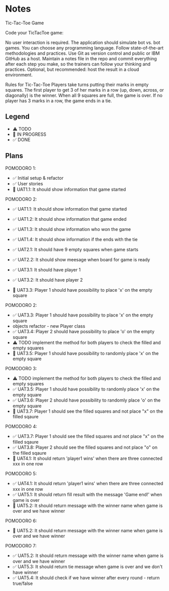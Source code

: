 # Notes

Tic-Tac-Toe Game

Code your TicTacToe game:

No user interaction is required.
The application should simulate bot vs. bot games.
You can choose any programming language.
Follow state-of-the-art methodologies and practices.
Use Git as version control and public or IBM GitHub as a host.
Maintain a notes file in the repo and commit everything after each step you make, so the trainers can follow your thinking and practices.
Optional, but recommended: host the result in a cloud environment.

Rules for Tic-Tac-Toe
Players take turns putting their marks in empty squares. The first player to get 3 of her marks in a row (up, down, across, or diagonally) is the winner. When all 9 squares are full, the game is over. If no player has 3 marks in a row, the game ends in a tie.

## Legend
- ⚠ TODO
- 🚧 IN PROGRESS
- ✅ DONE

## Plans

POMODORO 1:
- ✅ Initial setup & refactor
- ✅ User stories
- 🚧 UAT1.1: It should show information that game started

POMODORO 2:
- ✅ UAT1.1: It should show information that game started
- ✅ UAT1.2: It should show information that game ended
- ✅ UAT1.3: It should show information who won the game
- ✅ UAT1.4: It should show information if the ends with the tie
- ✅ UAT2.1: It should have 9 empty squares when game starts
- ✅ UAT2.2: It should show meesage when board for game is ready

- ✅ UAT3.1: It should have player 1
- ✅ UAT3.2: It should have player 2
- 🚧 UAT3.3: Player 1 should have possibility to place 'x' on the empty square

POMODORO 2:
- ✅ UAT3.3: Player 1 should have possibility to place 'x' on the empty square
- objects refactor - new Player class
- ✅ UAT3.4: Player 2 should have possibility to place 'o' on the empty square
- ⚠ TODO implement the method for both players to check the filled and empty squares
- 🚧 UAT3.5: Player 1 should have possibility to randomly place 'x' on the empty square

POMODORO 3:
- ⚠ TODO implement the method for both players to check the filled and empty squares
- ✅ UAT3.5: Player 1 should have possibility to randomly place 'x' on the empty square
- ✅ UAT3.6: Player 2 should have possibility to randomly place 'o' on the empty square
- 🚧 UAT3.7: Player 1 should see the filled squares and not place "x" on the filled sqaure

POMODORO 4:
- ✅ UAT3.7: Player 1 should see the filled squares and not place "x" on the filled sqaure
- ✅ UAT3.8: Player 2 should see the filled squares and not place "o" on the filled sqaure
- 🚧 UAT4.1: It should return 'player1 wins' when there are three connected xxx in one row

POMODORO 5:
- ✅ UAT4.1: It should return 'player1 wins' when there are three connected xxx in one row
- ✅ UAT5.1: It should return fill result with the message 'Game end!' when game is over
- 🚧 UAT5.2: It should return message with the winner name when game is over and we have winner

POMODORO 6:
- 🚧 UAT5.2: It should return message with the winner name when game is over and we have winner

POMODORO 7:
- ✅ UAT5.2: It should return message with the winner name when game is over and we have winner
- ✅ UAT5.3: It should return tie message when game is over and we don't have winner
- ✅ UAT5.4: It should check if we have winner after every round - return true/false